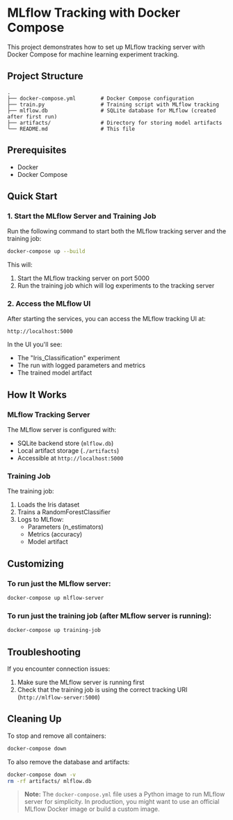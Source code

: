 # MLflow Tracking with Docker Compose

This project demonstrates how to set up MLflow tracking server with Docker Compose for machine learning experiment tracking.

## Project Structure

```
.
├── docker-compose.yml        # Docker Compose configuration
├── train.py                  # Training script with MLflow tracking
├── mlflow.db                 # SQLite database for MLflow (created after first run)
├── artifacts/                # Directory for storing model artifacts
└── README.md                 # This file
```

## Prerequisites

- Docker
- Docker Compose

## Quick Start

### 1. Start the MLflow Server and Training Job

Run the following command to start both the MLflow tracking server and the training job:

```bash
docker-compose up --build
```

This will:
1. Start the MLflow tracking server on port 5000
2. Run the training job which will log experiments to the tracking server

### 2. Access the MLflow UI

After starting the services, you can access the MLflow tracking UI at:

```
http://localhost:5000
```

In the UI you'll see:
- The "Iris_Classification" experiment
- The run with logged parameters and metrics
- The trained model artifact

## How It Works

### MLflow Tracking Server

The MLflow server is configured with:
- SQLite backend store (`mlflow.db`)
- Local artifact storage (`./artifacts`)
- Accessible at `http://localhost:5000`

### Training Job

The training job:
1. Loads the Iris dataset
2. Trains a RandomForestClassifier
3. Logs to MLflow:
   - Parameters (n_estimators)
   - Metrics (accuracy)
   - Model artifact

## Customizing

### To run just the MLflow server:

```bash
docker-compose up mlflow-server
```

### To run just the training job (after MLflow server is running):

```bash
docker-compose up training-job
```

## Troubleshooting

If you encounter connection issues:
1. Make sure the MLflow server is running first
2. Check that the training job is using the correct tracking URI (`http://mlflow-server:5000`)

## Cleaning Up

To stop and remove all containers:

```bash
docker-compose down
```

To also remove the database and artifacts:

```bash
docker-compose down -v
rm -rf artifacts/ mlflow.db
```

> **Note:** The `docker-compose.yml` file uses a Python image to run MLflow server for simplicity. In production, you might want to use an official MLflow Docker image or build a custom image.
